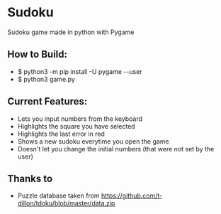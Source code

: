 # **Sudoku**
Sudoku game made in python with Pygame

## How to Build:

- $ python3 -m pip install -U pygame --user
- $ python3 game.py


## Current Features:
- Lets you input numbers from the keyboard
- Highlights the square you have selected
- Highlights the last error in red
- Shows a new sudoku everytime you open the game
- Doesn't let you change the initial numbers (that were not set by the user)

## Thanks to
- Puzzle database taken from https://github.com/t-dillon/tdoku/blob/master/data.zip
